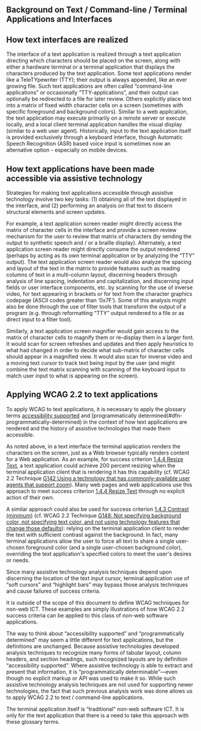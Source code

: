 Background on Text / Command-line / Terminal Applications and Interfaces
------------------------------------------------------------------------

How text interfaces are realized
--------------------------------

The interface of a text application is realized through a text application directing which characters should be placed on the screen, along with either a hardware terminal or a terminal application that displays the characters produced by the text application. Some text applications render like a TeleTYpewriter (TTY); their output is always appended, like an ever growing file. Such text applications are often called “command-line applications” or occasionally “TTY-applications”, and their output can optionally be redirected to a file for later review. Others explicitly place text into a matrix of fixed width character cells on a screen (sometimes with specific foreground and background colors). Similar to a web application, the text application may execute primarily on a remote server or execute locally, and a local client terminal application handles the visual display (similar to a web user agent). Historically, input to the text application itself is provided exclusively through a keyboard interface, though Automatic Speech Recognition (ASR) based voice input is sometimes now an alternative option - especially on mobile devices.

How text applications have been made accessible via assistive technology
------------------------------------------------------------------------

Strategies for making text applications accessible through assistive technology involve two key tasks: (1) obtaining all of the text displayed in the interface, and (2) performing an analysis on that text to discern structural elements and screen updates.

For example, a text application screen reader might directly access the matrix of character cells in the interface and provide a screen review mechanism for the user to review that matrix of characters (by sending the output to synthetic speech and / or a braille display). Alternately, a text application screen reader might directly consume the output rendered (perhaps by acting as its own terminal application or by analyzing the “TTY” output). The text application screen reader would also analyze the spacing and layout of the text in the matrix to provide features such as reading columns of text in a multi-column layout, discerning headers through analysis of line spacing, indentation and capitalization, and discerning input fields or user interface components, etc. by scanning for the use of inverse video, for text appearing in brackets or for text from the character graphics codepage (ASCII codes greater than ‘0x7F’). Some of this analysis might also be done through the use of filter tools that transform the output of a program (e.g. through reformatting “TTY” output rendered to a file or as direct input to a filter tool).

Similarly, a text application screen magnifier would gain access to the matrix of character cells to magnify them or re-display them in a larger font. It would scan for screen refreshes and updates and then apply heuristics to what had changed in order to decide what sub-matrix of character cells should appear in a magnified view. It would also scan for inverse video and a moving text cursor to track text being input by the user (and might combine the text matrix scanning with scanning of the keyboard input to match user input to what is appearing on the screen).

Applying WCAG 2.2 to text applications
--------------------------------------

To apply WCAG to text applications, it is necessary to apply the glossary terms [accessibility supported](#dfn-accessibility-supported) and [programmatically determined(#dfn-programmatically-determined) in the context of how text applications are rendered and the history of assistive technologies that made them accessible.

As noted above, in a text interface the terminal application renders the characters on the screen, just as a Web browser typically renders content for a Web application. As an example, for success criterion [1.4.4 Resize Text](http://www.w3.org/TR/WCAG22/#resize-text), a text application could achieve 200 percent resizing when the terminal application client that is rendering it has this capability (cf. WCAG 2.2 Technique [G142 Using a technology that has commonly-available user agents that support zoom](http://www.w3.org/WAI/WCAG22/Techniques/general/G142)). Many web pages and web applications use this approach to meet success criterion [1.4.4 Resize Text](http://www.w3.org/TR/WCAG22/#resize-text) through no explicit action of their own.

A similar approach could also be used for success criterion [1.4.3 Contrast (minimum)](http://www.w3.org/TR/WCAG22/#contrast-minimum) (cf. WCAG 2.2 Technique [G148: Not specifying background color, not specifying text color, and not using technology features that change those defaults](http://www.w3.org/WAI/WCAG22/Techniques/general/G148)): relying on the terminal application client to render the text with sufficient contrast against the background. In fact, many terminal applications allow the user to force all text to share a single user-chosen foreground color (and a single user-chosen background color), overriding the text application's specified colors to meet the user's desires or needs.

Since many assistive technology analysis techniques depend upon discerning the location of the text input cursor, terminal application use of “soft cursors” and “highlight bars” may bypass those analysis techniques and cause failures of success criteria.

<div class="note">It is outside of the scope of this document to define WCAG techniques for non-web ICT. These examples are simply illustrations of how WCAG 2.2 success criteria can be applied to this class of non-web software applications.</div>

The way to think about “accessibility supported” and “programmatically determined” may seem a little different for text applications, but the definitions are unchanged. Because assistive technologies developed analysis techniques to recognize many forms of tabular layout, column headers, and section headings, such recognized layouts are by definition “accessibility supported”. Where assistive technology is able to extract and present that information, it is “programmatically determinable”—even though no explicit markup or API was used to make it so. While such assistive technology analysis techniques are not used for supporting newer technologies, the fact that such previous analysis work was done allows us to apply WCAG 2.2 to text / command-line applications.

<div class="note">The terminal application itself is “traditional” non-web software ICT. It is only for the text application that there is a need to take this approach with these glossary terms.</div>
